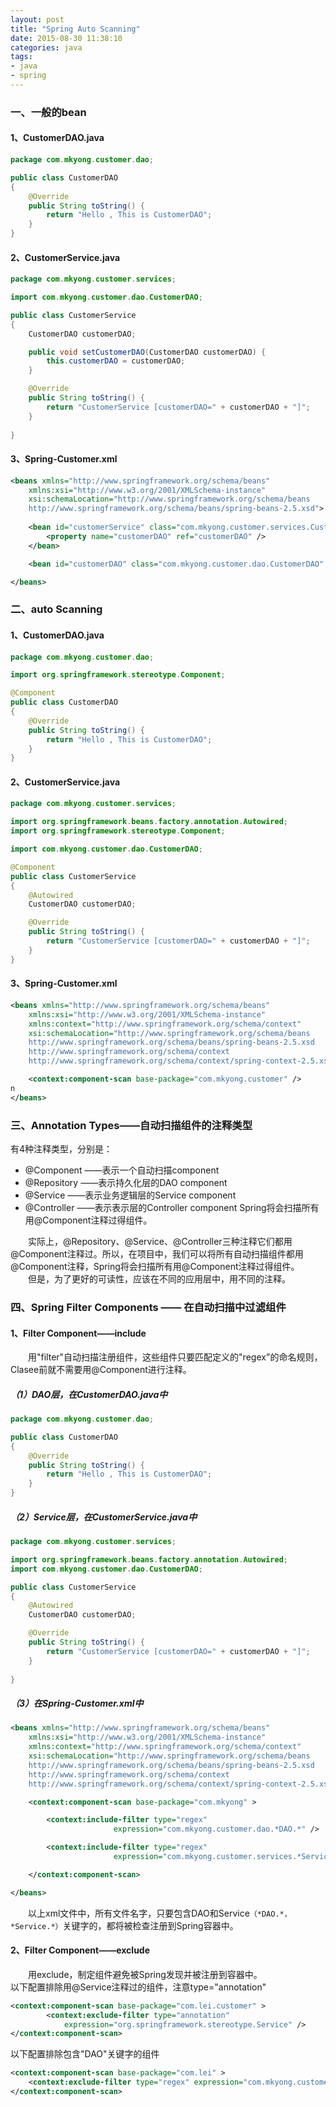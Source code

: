 ```yaml
---
layout: post
title: "Spring Auto Scanning"
date: 2015-08-30 11:38:10
categories: java
tags: 
- java
- spring
---
```

### 一、一般的bean
#### 1、CustomerDAO.java
```java
package com.mkyong.customer.dao;

public class CustomerDAO 
{
    @Override
    public String toString() {
        return "Hello , This is CustomerDAO";
    }	
}
```

#### 2、CustomerService.java
```java
package com.mkyong.customer.services;

import com.mkyong.customer.dao.CustomerDAO;

public class CustomerService 
{
    CustomerDAO customerDAO;

    public void setCustomerDAO(CustomerDAO customerDAO) {
        this.customerDAO = customerDAO;
    }

    @Override
    public String toString() {
        return "CustomerService [customerDAO=" + customerDAO + "]";
    }
        
}
```

#### 3、Spring-Customer.xml
```xml
<beans xmlns="http://www.springframework.org/schema/beans"
    xmlns:xsi="http://www.w3.org/2001/XMLSchema-instance"
    xsi:schemaLocation="http://www.springframework.org/schema/beans
    http://www.springframework.org/schema/beans/spring-beans-2.5.xsd">
    
    <bean id="customerService" class="com.mkyong.customer.services.CustomerService">
        <property name="customerDAO" ref="customerDAO" />
    </bean>

    <bean id="customerDAO" class="com.mkyong.customer.dao.CustomerDAO" />

</beans>
```

### 二、auto Scanning

#### 1、CustomerDAO.java
```java
package com.mkyong.customer.dao;

import org.springframework.stereotype.Component;

@Component
public class CustomerDAO 
{
    @Override
    public String toString() {
        return "Hello , This is CustomerDAO";
    }	
}
```

#### 2、CustomerService.java
```java
package com.mkyong.customer.services;

import org.springframework.beans.factory.annotation.Autowired;
import org.springframework.stereotype.Component;

import com.mkyong.customer.dao.CustomerDAO;

@Component
public class CustomerService 
{
    @Autowired
    CustomerDAO customerDAO;

    @Override
    public String toString() {
        return "CustomerService [customerDAO=" + customerDAO + "]";
    }
}
```

#### 3、Spring-Customer.xml
```xml
<beans xmlns="http://www.springframework.org/schema/beans"
    xmlns:xsi="http://www.w3.org/2001/XMLSchema-instance"
    xmlns:context="http://www.springframework.org/schema/context"
    xsi:schemaLocation="http://www.springframework.org/schema/beans
    http://www.springframework.org/schema/beans/spring-beans-2.5.xsd
    http://www.springframework.org/schema/context
    http://www.springframework.org/schema/context/spring-context-2.5.xsd">

    <context:component-scan base-package="com.mkyong.customer" />
n
</beans>
```

### 三、Annotation Types——自动扫描组件的注释类型

有4种注释类型，分别是：
* @Component      ——表示一个自动扫描component
* @Repository              ——表示持久化层的DAO component
* @Service             ——表示业务逻辑层的Service component
* @Controller        ——表示表示层的Controller component
Spring将会扫描所有用@Component注释过得组件。

　　实际上，@Repository、@Service、@Controller三种注释它们都用@Component注释过。所以，在项目中，我们可以将所有自动扫描组件都用@Component注释，Spring将会扫描所有用@Component注释过得组件。
　　但是，为了更好的可读性，应该在不同的应用层中，用不同的注释。

### 四、Spring Filter Components —— 在自动扫描中过滤组件

#### 1、Filter Component——include
　　用"filter"自动扫描注册组件，这些组件只要匹配定义的"regex"的命名规则，Clasee前就不需要用@Component进行注释。

##### （1）DAO层，在CustomerDAO.java中
```java
package com.mkyong.customer.dao;

public class CustomerDAO 
{
    @Override
    public String toString() {
        return "Hello , This is CustomerDAO";
    }	
}
```

##### （2）Service层，在CustomerService.java中
```java
package com.mkyong.customer.services;

import org.springframework.beans.factory.annotation.Autowired;
import com.mkyong.customer.dao.CustomerDAO;

public class CustomerService 
{
    @Autowired
    CustomerDAO customerDAO;

    @Override
    public String toString() {
        return "CustomerService [customerDAO=" + customerDAO + "]";
    }
        
}
```

##### （3）在Spring-Customer.xml中
```xml
<beans xmlns="http://www.springframework.org/schema/beans"
    xmlns:xsi="http://www.w3.org/2001/XMLSchema-instance"
    xmlns:context="http://www.springframework.org/schema/context"
    xsi:schemaLocation="http://www.springframework.org/schema/beans
    http://www.springframework.org/schema/beans/spring-beans-2.5.xsd
    http://www.springframework.org/schema/context
    http://www.springframework.org/schema/context/spring-context-2.5.xsd">

    <context:component-scan base-package="com.mkyong" >

        <context:include-filter type="regex" 
                       expression="com.mkyong.customer.dao.*DAO.*" />

        <context:include-filter type="regex" 
                       expression="com.mkyong.customer.services.*Service.*" />

    </context:component-scan>

</beans>
```
　　以上xml文件中，所有文件名字，只要包含DAO和Service`（*DAO.*，*Service.*）`关键字的，都将被检查注册到Spring容器中。

#### 2、Filter Component——exclude
　　用exclude，制定组件避免被Spring发现并被注册到容器中。  
以下配置排除用@Service注释过的组件，注意type="annotation"
```xml
<context:component-scan base-package="com.lei.customer" >
        <context:exclude-filter type="annotation" 
            expression="org.springframework.stereotype.Service" />        
</context:component-scan>
```
以下配置排除包含"DAO"关键字的组件
```xml
<context:component-scan base-package="com.lei" >
    <context:exclude-filter type="regex" expression="com.mkyong.customer.dao.*DAO.*" />        
</context:component-scan>
```
